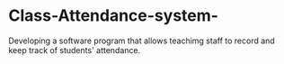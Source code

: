 # Class-Attendance-system-
Developing a software program that allows teachimg staff to record and keep track of students' attendance. 
